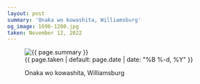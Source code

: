 ```yaml
---
layout: post
summary: 'Onaka wo kowashita, Williamsburg'
og_image: 1696-1280.jpg
taken: November 12, 2022
---
```


<figure class="post">
 <img alt="{{ page.summary }}" sizes="(min-width: 700px) 50vw, calc(100vw - 2rem)" src="{{ site.assets_url }}/1696-640.jpg" srcset="{{ site.assets_url }}/1696-320.jpg 320w, {{ site.assets_url }}/1696-640.jpg 640w, {{ site.assets_url }}/1696-960.jpg 960w, {{ site.assets_url }}/1696-1280.jpg 1280w"/>
 <figcaption>
  <time>
   {{ page.taken | default: page.date | date: "%B %-d, %Y" }}
  </time>
  <p>
   Onaka wo kowashita, Williamsburg
  </p>
 </figcaption>
</figure>
